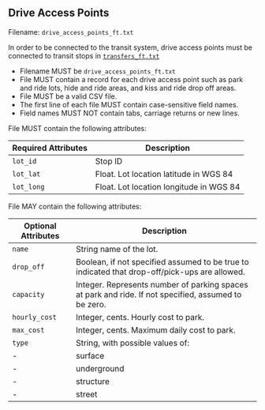 ## Drive Access Points
Filename: `drive_access_points_ft.txt`

In order to be connected to the transit system, drive access points must be connected to transit stops in [`transfers_ft.txt`](/files/transfers_ft.md)

 *  Filename MUST be `drive_access_points_ft.txt`
 *  File MUST contain a record for each drive access point such as park and ride lots, hide and ride areas, and kiss and ride drop off areas.
 *  File MUST be a valid CSV file.
 *  The first line of each file MUST contain case-sensitive field names.
 *  Field names MUST NOT contain tabs, carriage returns or new lines.

File MUST contain the following attributes:

Required Attributes	| Description										
----------			| -------------		
`lot_id`			| Stop ID
`lot_lat`			| Float.  Lot location latitude in WGS 84
`lot_long`			| Float.  Lot location longitude in WGS 84

File MAY contain the following attributes:

Optional Attributes	| Description										
----------			| -------------		
`name`				| String name of the lot.
`drop_off`			| Boolean, if not specified assumed to be true to indicated that drop-off/pick-ups are allowed.
`capacity`			| Integer.  Represents number of parking spaces at park and ride.  If not specified, assumed to be zero.
`hourly_cost`		| Integer, cents.  Hourly cost to park.
`max_cost`			| Integer, cents. Maximum daily cost to park.
`type`				| String, with possible values of: 
-					|    surface
-					|    underground
-					|    structure
-					|    street



